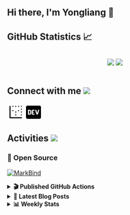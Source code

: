 ## Hi there, I'm Yongliang 👋 

## GitHub Statistics :chart_with_upwards_trend:
<div align="center">
<div style="display: flex; align-items: center; justify-content: center;">

[![](https://github-readme-stats.vercel.app/api?username=tlylt&show_icons=true&theme=tokyonight&hide_border=true&locale=en)](https://github.com/tlylt)
[![](https://github-readme-streak-stats.herokuapp.com/?user=tlylt&theme=tokyonight&hide_border=true)](https://github.com/tlylt)
</div>
</div>

## Connect with me <img src="https://media.giphy.com/media/2wh5K5yE3ulp3xgYcG/giphy-downsized.gif" width="30">

<a href="https://www.yongliangliu.com/" target="_blank"><img align="center" src="static/site-icon.png" alt="yongliangliu.com" height="40" width="40" /></a>
<a href="https://dev.to/tlylt" target="_blank"><img align="center" src="static/dev-badge.svg" alt="dev.to/tlylt" height="35" width="35" /></a>

## Activities <img src="https://media.giphy.com/media/WUlplcMpOCEmTGBtBW/giphy.gif" width="30">

### 🔭 Open Source

[![MarkBind](https://github-readme-stats.vercel.app/api/pin/?username=markbind&repo=markbind)](https://github.com/MarkBind/markbind)

<details>
<summary> <b>🎬 Published GitHub Actions </b> </summary>

[![install-graphviz](https://github-readme-stats.vercel.app/api/pin/?username=tlylt&repo=install-graphviz)](https://github.com/tlylt/install-graphviz)

[![reposense-action](https://github-readme-stats.vercel.app/api/pin/?username=tlylt&repo=reposense-action)](https://github.com/tlylt/reposense-action)

[![markbin-action](https://github-readme-stats.vercel.app/api/pin/?username=markbind&repo=markbind-action)](https://github.com/MarkBind/markbind-action)

</details>

<details>
<summary> <b>📕 Latest Blog Posts</b> </summary>

<!-- BLOG-POST-LIST:START -->
- [Open Source Software &lpar;OSS&rpar; Developer Journey](https://www.yongliangliu.com/blog/oss-dev-logs/)
- [Crossing abstraction barrier between parent and child class](https://www.yongliangliu.com/blog/cross-abstraction-barrier-between-parent-child/)
- [Intermediate GitHub CI Workflow Walk Through](https://www.yongliangliu.com/blog/intermediate-github-ci-workflow-walk-through/)
- [RooFind](https://www.yongliangliu.com/blog/roofind/)
- [Prove that the problem of determining whether a graph is connected is evasive](https://www.yongliangliu.com/blog/prove-graph-check-connected-evasive/)
<!-- BLOG-POST-LIST:END -->

</details>

<details>
<summary> <b>📊 Weekly Stats</b> </summary>

<!--START_SECTION:waka-->
![Code Time](http://img.shields.io/badge/Code%20Time-508%20hrs%2046%20mins-blue)

**🐱 My GitHub Data** 

> 🏆 4,086 Contributions in the Year 2022
 > 
> 📦 300.6 kB Used in GitHub's Storage 
 > 
> 🚫 Not Opted to Hire
 > 
> 📜 124 Public Repositories 
 > 
> 🔑 25 Private Repositories  
 > 
**I'm an Early 🐤** 

```text
🌞 Morning    346 commits    ███████░░░░░░░░░░░░░░░░░░   27.79% 
🌆 Daytime    327 commits    ██████░░░░░░░░░░░░░░░░░░░   26.27% 
🌃 Evening    469 commits    █████████░░░░░░░░░░░░░░░░   37.67% 
🌙 Night      103 commits    ██░░░░░░░░░░░░░░░░░░░░░░░   8.27%

```
📅 **I'm Most Productive on Friday** 

```text
Monday       180 commits    ███░░░░░░░░░░░░░░░░░░░░░░   14.46% 
Tuesday      113 commits    ██░░░░░░░░░░░░░░░░░░░░░░░   9.08% 
Wednesday    200 commits    ████░░░░░░░░░░░░░░░░░░░░░   16.06% 
Thursday     183 commits    ███░░░░░░░░░░░░░░░░░░░░░░   14.7% 
Friday       236 commits    ████░░░░░░░░░░░░░░░░░░░░░   18.96% 
Saturday     175 commits    ███░░░░░░░░░░░░░░░░░░░░░░   14.06% 
Sunday       158 commits    ███░░░░░░░░░░░░░░░░░░░░░░   12.69%

```


📊 **This Week I Spent My Time On** 

```text
⌚︎ Time Zone: Asia/Singapore

💬 Programming Languages: 
JavaScript               2 hrs 15 mins       ███████████░░░░░░░░░░░░░░   43.69% 
Markdown                 1 hr 19 mins        ██████░░░░░░░░░░░░░░░░░░░   25.65% 
YAML                     42 mins             ███░░░░░░░░░░░░░░░░░░░░░░   13.67% 
JSON                     15 mins             █░░░░░░░░░░░░░░░░░░░░░░░░   5.09% 
Solidity                 10 mins             ░░░░░░░░░░░░░░░░░░░░░░░░░   3.3%

```


 Last Updated on 11/10/2022 00:50:32 UTC
<!--END_SECTION:waka-->

</details>
